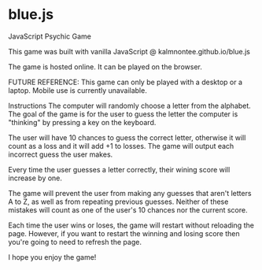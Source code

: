 # blue.js
JavaScript Psychic Game

This game was built with vanilla JavaScript @ kalmnontee.github.io/blue.js

The game is hosted online. It can be played on the browser. 

FUTURE REFERENCE: This game can only be played with a desktop or a laptop. Mobile use is currently unavailable.

Instructions
The computer will randomly choose a letter from the alphabet. The goal of the game is for the user to guess the letter the computer is "thinking" by pressing a key on the keyboard.

The user will have 10 chances to guess the correct letter, otherwise it will count as a loss and it will add +1 to losses. The game will output each incorrect guess the user makes.

Every time the user guesses a letter correctly, their wining score will increase by one.

The game will prevent the user from making any guesses that aren't letters A to Z, as well as from repeating previous guesses. Neither of these mistakes will count as one of the user's 10 chances nor the current score.

Each time the user wins or loses, the game will restart without reloading the page. However, if you want to restart the winning and losing score then you're going to need to refresh the page.

I hope you enjoy the game!

